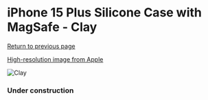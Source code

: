 # iPhone 15 Plus Silicone Case with MagSafe - Clay

[Return to previous page](/iphone_15)

[High-resolution image from Apple](https://store.storeimages.cdn-apple.com/8756/as-images.apple.com/is/MT133?wid=4500&hei=4500&fmt=png)

<div style="width: 384px"><img src="/everypreview/MT133.png" alt="Clay"></div>

### Under construction
